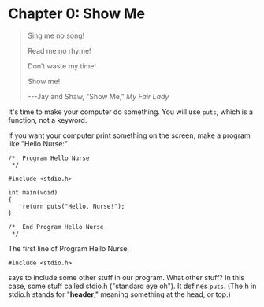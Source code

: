 # Chapter 0: Show Me

> Sing me no song!
>
> Read me no rhyme!
>
> Don’t waste my time!
>
> Show me!
>
> ---Jay and Shaw, "Show Me," _My Fair Lady_

It's time to make your computer do something.
You will use `puts`, which is a function, not a keyword.

If you want your computer print something on the screen, make a program like "Hello Nurse:"

    /*  Program Hello Nurse
     */
    
    #include <stdio.h>

    int main(void)
    {
        return puts("Hello, Nurse!");
    }
    
    /*  End Program Hello Nurse
     */
    

The first line of Program Hello Nurse,

    #include <stdio.h>

says to include some other stuff in our program.
What other stuff?
In this case, some stuff called stdio.h ("standard eye oh").
It defines `puts`.
(The h in stdio.h stands for "**header**," meaning something at the head, or top.)
